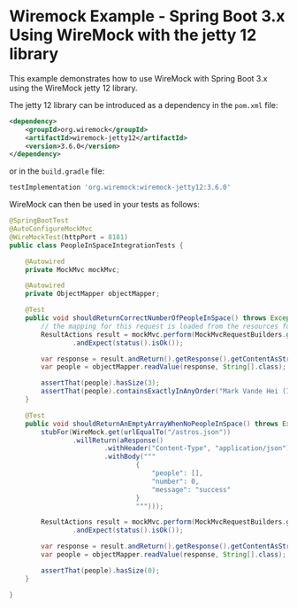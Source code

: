 # Wiremock Example - Spring Boot 3.x Using WireMock with the jetty 12 library

This example demonstrates how to use WireMock with Spring Boot 3.x using the WireMock jetty 12 library.

The jetty 12 library can be introduced as a dependency in the `pom.xml` file:

```xml
<dependency>
    <groupId>org.wiremock</groupId>
    <artifactId>wiremock-jetty12</artifactId>
    <version>3.6.0</version>
</dependency>
```
or in the `build.gradle` file:

```groovy
testImplementation 'org.wiremock:wiremock-jetty12:3.6.0'
```

WireMock can then be used in your tests as follows:

```java 
@SpringBootTest
@AutoConfigureMockMvc
@WireMockTest(httpPort = 8181)
public class PeopleInSpaceIntegrationTests {

    @Autowired
    private MockMvc mockMvc;

    @Autowired
    private ObjectMapper objectMapper;

    @Test
    public void shouldReturnCorrectNumberOfPeopleInSpace() throws Exception {
        // the mapping for this request is loaded from the resources folder
        ResultActions result = mockMvc.perform(MockMvcRequestBuilders.get("/v1/people-in-space"))
                .andExpect(status().isOk());

        var response = result.andReturn().getResponse().getContentAsString();
        var people = objectMapper.readValue(response, String[].class);

        assertThat(people).hasSize(3);
        assertThat(people).containsExactlyInAnyOrder("Mark Vande Hei (ISS)", "Oleg Novitskiy (ISS)", "Pyotr Dubrov (ISS)");
    }

    @Test
    public void shouldReturnAnEmptyArrayWhenNoPeopleInSpace() throws Exception {
        stubFor(WireMock.get(urlEqualTo("/astros.json"))
                .willReturn(aResponse()
                        .withHeader("Content-Type", "application/json")
                        .withBody("""
                                {
                                    "people": [],
                                    "number": 0,
                                    "message": "success"
                                }
                                """)));

        ResultActions result = mockMvc.perform(MockMvcRequestBuilders.get("/v1/people-in-space"))
                .andExpect(status().isOk());

        var response = result.andReturn().getResponse().getContentAsString();
        var people = objectMapper.readValue(response, String[].class);

        assertThat(people).hasSize(0);
    }

}
```